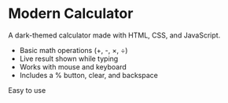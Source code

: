 # Modern Calculator

A dark-themed calculator made with HTML, CSS, and JavaScript.

- Basic math operations (+, -, ×, ÷)
- Live result shown while typing
- Works with mouse and keyboard
- Includes a % button, clear, and backspace

Easy to use
